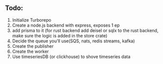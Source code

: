 ## Todo:

1. Initialize Turborepo
2. Create a node.js backend with express, exposes 1 ep
3. add prisma to it
    (for rust backend add deisel or sqlx to the rust backend,
    make sure the logic is added in the store crate)
4. Decide the queue you'll use(SQS, nats, redis streams, kafka)
5. Create the publisher
6. Create the worker
7. Use timeseriesDB (or clickhouse) to shove timeseries data
